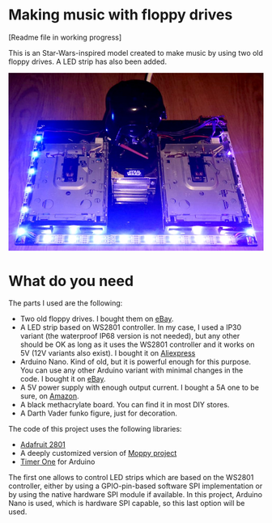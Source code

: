 # Making music with floppy drives

[Readme file in working progress]

This is an Star-Wars-inspired model created to make music by using two old floppy drives. A LED strip has also been added.

![Model image](/image/01_floppy_music_model.jpg)


# What do you need
The parts I used are the following:
- Two old floppy drives. I bought them on [eBay](https://www.ebay.com/).
- A LED strip based on WS2801 controller. In my case, I used a IP30 variant (the waterproof IP68 version is not needed), but any other should be OK as long as it uses the WS2801 controller and it works on 5V (12V variants also exist). I bought it on [Aliexpress](https://es.aliexpress.com/item/32794195484.html?spm=a2g0s.9042311.0.0.7f1263c0XuWP32)
- Arduino Nano. Kind of old, but it is powerful enough for this purpose. You can use any other Arduino variant with minimal changes in the code. I bought it on [eBay](https://www.ebay.com/).
- A 5V power supply with enough output current. I bought a 5A one to be sure, on [Amazon](https://www.amazon.es/gp/product/B013QWW4DO/).
- A black methacrylate board. You can find it in most DIY stores.
- A Darth Vader funko figure, just for decoration.

The code of this project uses the following libraries:

- [Adafruit 2801](https://github.com/adafruit/Adafruit-WS2801-Library)
- A deeply customized version of [Moppy project](https://github.com/SammyIAm/Moppy2)
- [Timer One](https://playground.arduino.cc/Code/Timer1/) for Arduino 

The first one allows to control LED strips which are based on the WS2801 controller, either by using a GPIO-pin-based software SPI implementation or by using the native hardware SPI module if available. In this project, Arduino Nano is used, which is hardware SPI capable, so this last option will be used.


